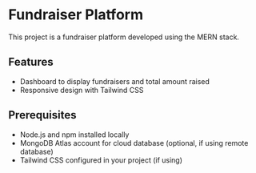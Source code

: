# Fundraiser Platform

This project is a fundraiser platform developed using the MERN stack.

## Features
- Dashboard to display fundraisers and total amount raised
- Responsive design with Tailwind CSS

## Prerequisites

- Node.js and npm installed locally
- MongoDB Atlas account for cloud database (optional, if using remote database)
- Tailwind CSS configured in your project (if using)
